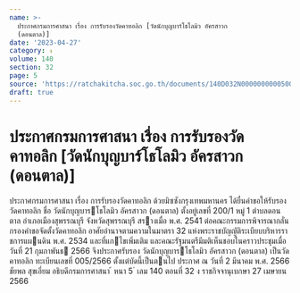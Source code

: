 ```yaml
---
name: >-
  ประกาศกรมการศาสนา เรื่อง การรับรองวัดคาทอลิก [วัดนักบุญบาร์โธโลมิว อัครสาวก
  (ดอนตาล)]
date: '2023-04-27'
category: ง
volume: 140
section: 32
page: 5
source: 'https://ratchakitcha.soc.go.th/documents/140D032N0000000000500.pdf'
draft: true
---
```


# ประกาศกรมการศาสนา เรื่อง การรับรองวัดคาทอลิก [วัดนักบุญบาร์โธโลมิว อัครสาวก (ดอนตาล)]

ประกาศกรมการศาสนา เรื่อง การรับรองวัดคาทอลิก ด้วยมิซซังกรุงเทพมหานคร ได้ยื่นคําขอให้รับรองวัดคาทอลิก ชื่อ วัดนักบุญบารโธโลมิว อัครสาวก (ดอนตาล) ตั้งอยู่เลขที่ 200/1 หมู่ 1 ตําบลดอนตาล อําเภอเมืองสุพรรณบุรี จังหวัดสุพรรณบุรี สรางเมื่อ พ.ศ. 2541 ต่อคณะกรรมการพิจารณากลั่นกรองคําขอจัดตั้งวัดคาทอลิก อาศัยอํานาจตามความในมาตรา 32 แห่งพระราชบัญญัติระเบียบบริหารราชการแผนดิน พ.ศ. 2534 และที่แกไขเพิ่มเติม และคณะรัฐมนตรีมีมติเห็นชอบในคราวประชุมเมื่อวันที่ 21 กุมภาพันธ 2566 จึงประกาศรับรอง วัดนักบุญบารโธโลมิว อัครสาวก (ดอนตาล) เป็นวัดคาทอลิก ทะเบียนเลขที่ 005/2566 ตั้งแต่บัดนี้เป็นตนไป ประกาศ ณ วันที่ 2 มีนาคม พ.ศ. 2566 ชัยพล สุขเอี่ยม อธิบดีกรมการศาสนา ้ หนา 5 ่ เลม 140 ตอนที่ 32 ง ราชกิจจานุเบกษา 27 เมษายน 2566
